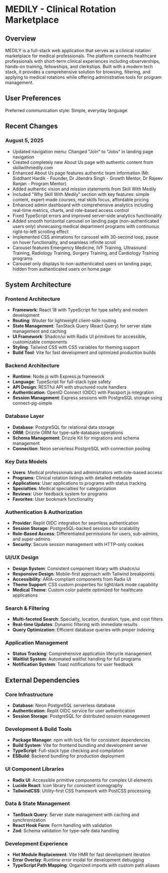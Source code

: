 # MEDILY - Clinical Rotation Marketplace

## Overview

MEDILY is a full-stack web application that serves as a clinical rotation marketplace for medical professionals. The platform connects healthcare professionals with short-term clinical experiences including observerships, hands-on training, fellowships, and clerkships. Built with a modern tech stack, it provides a comprehensive solution for browsing, filtering, and applying to medical rotations while offering administrative tools for program management.

## User Preferences

Preferred communication style: Simple, everyday language.

## Recent Changes

### August 5, 2025
- Updated navigation menu: Changed "Join" to "Jobs" in landing page navigation
- Created completely new About Us page with authentic content from skillwithmedily.com
- Enhanced About Us page features authentic team information (Mr. Siddhant Hardik - Founder, Dr Jitendra Singh - Growth Mentor, Dr Rajeev Ranjan - Program Mentor)
- Added authentic vision and mission statements from Skill With Medily
- Included "Why Skill With Medily" section with key features: simple content, expert-made courses, real skills focus, affordable pricing
- Enhanced admin dashboard with comprehensive analytics including real-time metrics, charts, and role-based access control
- Fixed TypeScript errors and improved server-side analytics functionality
- Added smooth horizontal carousel on landing page (non-authenticated users only) showcasing medical department programs with continuous right-to-left scrolling effect
- Implemented CSS animations for carousel with 30-second loop, pause on hover functionality, and seamless infinite scroll
- Carousel features Emergency Medicine, IVF Training, Ultrasound Training, Radiology Training, Surgery Training, and Cardiology Training programs
- Carousel only displays to non-authenticated users on landing page, hidden from authenticated users on home page

## System Architecture

### Frontend Architecture
- **Framework**: React 18 with TypeScript for type safety and modern development
- **Routing**: Wouter for lightweight client-side routing
- **State Management**: TanStack Query (React Query) for server state management and caching
- **UI Framework**: Shadcn/ui with Radix UI primitives for accessible, customizable components
- **Styling**: Tailwind CSS with CSS variables for theming support
- **Build Tool**: Vite for fast development and optimized production builds

### Backend Architecture
- **Runtime**: Node.js with Express.js framework
- **Language**: TypeScript for full-stack type safety
- **API Design**: RESTful API with structured route handlers
- **Authentication**: OpenID Connect (OIDC) with Passport.js integration
- **Session Management**: Express sessions with PostgreSQL storage using connect-pg-simple

### Database Layer
- **Database**: PostgreSQL for relational data storage
- **ORM**: Drizzle ORM for type-safe database operations
- **Schema Management**: Drizzle Kit for migrations and schema management
- **Connection**: Neon serverless PostgreSQL with connection pooling

### Key Data Models
- **Users**: Medical professionals and administrators with role-based access
- **Programs**: Clinical rotation listings with detailed metadata
- **Applications**: User applications to programs with status tracking
- **Specialties**: Medical specialties for categorization
- **Reviews**: User feedback system for programs
- **Favorites**: User bookmark functionality

### Authentication & Authorization
- **Provider**: Replit OIDC integration for seamless authentication
- **Session Storage**: PostgreSQL-backed sessions for scalability
- **Role-Based Access**: Differentiated permissions for users, sub-admins, and super-admins
- **Security**: Secure session management with HTTP-only cookies

### UI/UX Design
- **Design System**: Consistent component library with shadcn/ui
- **Responsive Design**: Mobile-first approach with Tailwind breakpoints
- **Accessibility**: ARIA-compliant components from Radix UI
- **Theme Support**: CSS custom properties for light/dark mode capability
- **Medical Theme**: Custom color palette optimized for healthcare applications

### Search & Filtering
- **Multi-faceted Search**: Specialty, location, duration, type, and cost filters
- **Real-time Updates**: Dynamic filtering with immediate results
- **Query Optimization**: Efficient database queries with proper indexing

### Application Management
- **Status Tracking**: Comprehensive application lifecycle management
- **Waitlist System**: Automated waitlist handling for full programs
- **Notification System**: Toast notifications for user feedback

## External Dependencies

### Core Infrastructure
- **Database**: Neon PostgreSQL serverless database
- **Authentication**: Replit OIDC service for user authentication
- **Session Storage**: PostgreSQL for distributed session management

### Development & Build Tools
- **Package Manager**: npm with lock file for consistent dependencies
- **Build System**: Vite for frontend bundling and development server
- **TypeScript**: Full-stack type checking and compilation
- **ESBuild**: Backend bundling for production deployment

### UI Component Libraries
- **Radix UI**: Accessible primitive components for complex UI elements
- **Lucide React**: Icon library for consistent iconography
- **TailwindCSS**: Utility-first CSS framework with PostCSS processing

### Data & State Management
- **TanStack Query**: Server state management with caching and synchronization
- **React Hook Form**: Form handling with validation
- **Zod**: Schema validation for type-safe data handling

### Development Experience
- **Hot Module Replacement**: Vite HMR for fast development iteration
- **Error Overlay**: Runtime error modal for development debugging
- **TypeScript Path Mapping**: Organized imports with custom path aliases